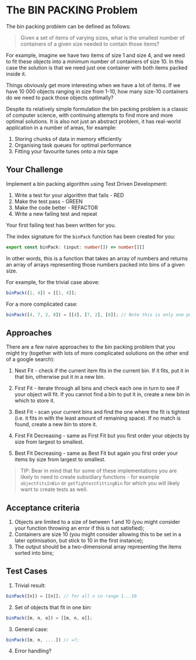 # The BIN PACKING Problem

The bin packing problem can be defined as follows:

> Given a set of items of varying sizes, what is the smallest number of containers of a given size needed to contain those items?

For example, imagine we have two items of size 1 and size 4, and we need to fit these objects into a minimum number of containers of size 10. In this case the solution is that we need just one container with both items packed inside it.

Things obviously get more interesting when we have a lot of items. If we have 10 000 objects ranging in size from 1-10, how many size-10 containers do we need to pack those objects optimally?

Despite its relatively simple formulation the bin packing problem is a classic of computer science, with continuing attempts to find more and more optimal solutions. It is also not just an abstract problem, it has real-world application in a number of areas, for example:

1. Storing chunks of data in memory efficiently
2. Organising task queues for optimal performance
3. Fitting your favourite tunes onto a mix tape

## Your Challenge

Implement a bin packing algorithm using Test Driven Development: 

1. Write a test for your algorithm that fails - RED
2. Make the test pass - GREEN
3. Make the code better - REFACTOR
4. Write a new failing test and repeat

Your first failing test has been written for you.

The index signature for the `binPack` function has been created for you:

```ts
export const binPack: (input: number[]) => number[][]
```

In other words, this is a function that takes an array of numbers and returns an array of arrays representing those numbers packed into bins of a given size.

For example, for the trivial case above:

```ts
binPack([1, 4]) = [[1, 4]];
```

For a more complicated case:

```ts
binPack([4, 7, 2, 8]) = [[4], [7, 2], [8]]; // Note this is only one possible answer, it is not necessarily the best answer
```

## Approaches

There are a few naive approaches to the bin packing problem that you might try (together with lots of more complicated solutions on the other end of a google search):

1. Next Fit - check if the current item fits in the current bin. If it fits, put it in that bin, otherwise put it in a new bin.

2. First Fit - iterate through all bins and check each one in turn to see if your object will fit. If you cannot find a bin to put it in, create a new bin in which to store it.

3. Best Fit - scan your current bins and find the one where the fit is tightest (i.e. it fits in with the least amount of remaining space). If no match is found, create a new bin to store it.

4. First Fit Decreasing - same as First Fit but you first order your objects by size from largest to smallest.

5. Best Fit Decreasing - same as Best Fit but again you first order your items by size from largest to smallest.

> TIP: Bear in mind that for some of these implementations you are likely to need to create subsidiary functions - for example `objectFitsInBin` or `getTightestFittingBin` for which you will likely want to create tests as well.

## Acceptance criteria

1. Objects are limited to a size of between 1 and 10 (you might consider your function throwing an error if this is not satisfied);
2. Containers are size 10 (you might consider allowing this to be set in a later optimisation, but stick to 10 in the first instance);
3. The output should be a two-dimensional array representing the items sorted into bins;

## Test Cases

1. Trivial result: 

```ts
binPack([n]) = [[n]]; // for all n in range 1...10
```

2. Set of objects that fit in one bin:

```ts
binPack([m, n, o]) = [[m, n, o]];
```

3. General case:

```ts
binPack([m, n, ....]) // =?;
```

4. Error handling?